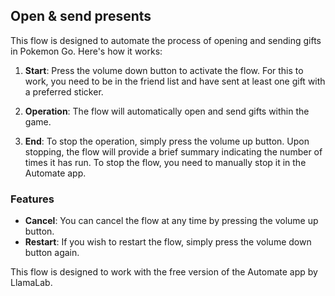 ## Open & send presents

This flow is designed to automate the process of opening and sending gifts in Pokemon Go. Here's how it works:

1. **Start**: Press the volume down button to activate the flow. For this to work, you need to be in the friend list and have sent at least one gift with a preferred sticker.

2. **Operation**: The flow will automatically open and send gifts within the game.

3. **End**: To stop the operation, simply press the volume up button. Upon stopping, the flow will provide a brief summary indicating the number of times it has run. To stop the flow, you need to manually stop it in the Automate app.

### Features

- **Cancel**: You can cancel the flow at any time by pressing the volume up button.
- **Restart**: If you wish to restart the flow, simply press the volume down button again.

This flow is designed to work with the free version of the Automate app by LlamaLab.
